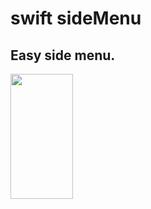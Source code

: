 # swift sideMenu

## Easy side menu.



<img src="https://user-images.githubusercontent.com/49330255/55664620-daf8e380-586b-11e9-8fff-47577dbfb318.jpeg" height="200" width="100">
